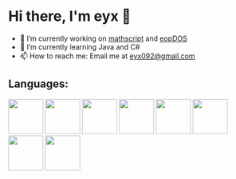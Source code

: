 # Hi there, I'm eyx 👋

<!--
**eyx092/eyx092** is a ✨ _special_ ✨ repository because its `README.md` (this file) appears on your GitHub profile.

Here are some ideas to get you started:

- 🔭 I’m currently working on ...
- 🌱 I’m currently learning ...
- 👯 I’m looking to collaborate on ...
- 🤔 I’m looking for help with ...
- 💬 Ask me about ...
- 📫 How to reach me: ...
- 😄 Pronouns: ...
- ⚡ Fun fact: ...
-->

- 🔭 I’m currently working on [mathscript](https://github.com/eyx092/mathscript) and [eopDOS](https://github.com/eyx092/eopDOS)
- 🌱 I’m currently learning Java and C#
- 📫 How to reach me: Email me at eyx092@gmail.com

## Languages:
<p float="left">
  <a href="https://www.python.org/"><img src="https://upload.wikimedia.org/wikipedia/commons/thumb/c/c3/Python-logo-notext.svg/768px-Python-logo-notext.svg.png" width="70"/></a>
  <a href="https://processing.org/"><img src="https://upload.wikimedia.org/wikipedia/commons/2/2e/Processing_3_logo.png" width="70"/></a>
  <a href="https://www.oracle.com/java/"><img src="https://i.pinimg.com/originals/e9/94/61/e99461fdd5b3db8bdb3081d8acf5e524.png" width="70"/></a>
  <a href="https://www.javascript.com/"><img src="https://upload.wikimedia.org/wikipedia/commons/thumb/6/6a/JavaScript-logo.png/480px-JavaScript-logo.png" width="70"/></a>
  <a href="https://isocpp.org/"><img src="https://upload.wikimedia.org/wikipedia/commons/thumb/1/18/ISO_C%2B%2B_Logo.svg/1200px-ISO_C%2B%2B_Logo.svg.png" width="70"/></a>
  <a href="https://docs.microsoft.com/en-us/dotnet/csharp/"><img src="https://seeklogo.com/images/C/csharp-logo-58C6C6F67A-seeklogo.com.png" width="70"/></a>
  <a href="https://html.spec.whatwg.org/multipage/"><img src="https://upload.wikimedia.org/wikipedia/commons/thumb/6/61/HTML5_logo_and_wordmark.svg/1200px-HTML5_logo_and_wordmark.svg.png" width="70"/></a>
  <a href="https://www.gnu.org/software/bash/"><img src="https://external-preview.redd.it/V77U-n3OuvNr2I14hRYUcyXBJ1C9dEMV3HUt3dAIViw.png?auto=webp&s=20d05cf394bd203741ddfdffa904af94fdd90544" width="70"/></a>
</p>
